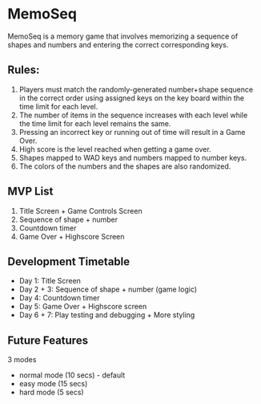 # MemoSeq

MemoSeq is a memory game that involves memorizing a sequence of shapes and numbers and entering the correct corresponding keys.

## Rules:
1) Players must match the randomly-generated number+shape sequence in the correct order using assigned keys on the key board within the time limit for each level.
2) The number of items in the sequence increases with each level while the time limit for each level remains the same.
3) Pressing an incorrect key or running out of time will result in a Game Over.
4) High score is the level reached when getting a game over.
5) Shapes mapped to WAD keys and numbers mapped to number keys.
6) The colors of the numbers and the shapes are also randomized.

## MVP List
1) Title Screen + Game Controls Screen
2) Sequence of shape + number
3) Countdown timer
4) Game Over + Highscore Screen 

## Development Timetable
* Day 1: Title Screen
* Day 2 + 3: Sequence of shape + number (game logic)
* Day 4: Countdown timer
* Day 5: Game Over + Highscore screen
* Day 6 + 7:  Play testing and debugging + More styling

## Future Features
3 modes
- normal mode (10 secs) - default
- easy mode (15 secs)
- hard mode (5 secs)
